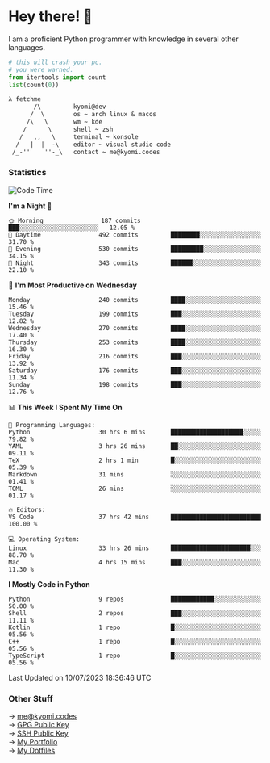 # Hey there! 👋

I am a proficient Python programmer with knowledge in several other languages.

```py
# this will crash your pc.
# you were warned.
from itertools import count
list(count(0))
```

```txt
λ fetchme
       /\         kyomi@dev
      /  \        os ~ arch linux & macos
     /\   \       wm ~ kde
    /      \      shell ~ zsh
   /   ,,   \     terminal ~ konsole
  /   |  |  -\    editor ~ visual studio code
 /_-''    ''-_\   contact ~ me@kyomi.codes
```

### Statistics
<!--START_SECTION:waka-->
![Code Time](http://img.shields.io/badge/Code%20Time-246%20hrs%2033%20mins-blue)

**I'm a Night 🦉** 

```text
🌞 Morning                187 commits         ███░░░░░░░░░░░░░░░░░░░░░░   12.05 % 
🌆 Daytime                492 commits         ████████░░░░░░░░░░░░░░░░░   31.70 % 
🌃 Evening                530 commits         █████████░░░░░░░░░░░░░░░░   34.15 % 
🌙 Night                  343 commits         ██████░░░░░░░░░░░░░░░░░░░   22.10 % 
```
📅 **I'm Most Productive on Wednesday** 

```text
Monday                   240 commits         ████░░░░░░░░░░░░░░░░░░░░░   15.46 % 
Tuesday                  199 commits         ███░░░░░░░░░░░░░░░░░░░░░░   12.82 % 
Wednesday                270 commits         ████░░░░░░░░░░░░░░░░░░░░░   17.40 % 
Thursday                 253 commits         ████░░░░░░░░░░░░░░░░░░░░░   16.30 % 
Friday                   216 commits         ███░░░░░░░░░░░░░░░░░░░░░░   13.92 % 
Saturday                 176 commits         ███░░░░░░░░░░░░░░░░░░░░░░   11.34 % 
Sunday                   198 commits         ███░░░░░░░░░░░░░░░░░░░░░░   12.76 % 
```


📊 **This Week I Spent My Time On** 

```text
💬 Programming Languages: 
Python                   30 hrs 6 mins       ████████████████████░░░░░   79.82 % 
YAML                     3 hrs 26 mins       ██░░░░░░░░░░░░░░░░░░░░░░░   09.11 % 
TeX                      2 hrs 1 min         █░░░░░░░░░░░░░░░░░░░░░░░░   05.39 % 
Markdown                 31 mins             ░░░░░░░░░░░░░░░░░░░░░░░░░   01.41 % 
TOML                     26 mins             ░░░░░░░░░░░░░░░░░░░░░░░░░   01.17 % 

🔥 Editors: 
VS Code                  37 hrs 42 mins      █████████████████████████   100.00 % 

💻 Operating System: 
Linux                    33 hrs 26 mins      ██████████████████████░░░   88.70 % 
Mac                      4 hrs 15 mins       ███░░░░░░░░░░░░░░░░░░░░░░   11.30 % 
```

**I Mostly Code in Python** 

```text
Python                   9 repos             ████████████░░░░░░░░░░░░░   50.00 % 
Shell                    2 repos             ███░░░░░░░░░░░░░░░░░░░░░░   11.11 % 
Kotlin                   1 repo              █░░░░░░░░░░░░░░░░░░░░░░░░   05.56 % 
C++                      1 repo              █░░░░░░░░░░░░░░░░░░░░░░░░   05.56 % 
TypeScript               1 repo              █░░░░░░░░░░░░░░░░░░░░░░░░   05.56 % 
```




 Last Updated on 10/07/2023 18:36:46 UTC
<!--END_SECTION:waka-->

### Other Stuff

→ [me@kyomi.codes](mailto:me@kyomi.codes)\
→ [GPG Public Key](https://github.com/bitterteriyaki.gpg)\
→ [SSH Public Key](https://github.com/bitterteriyaki.keys)\
→ [My Portfolio](https://kyomi.codes)\
→ [My Dotfiles](https://github.com/bitterteriyaki/dotfiles)
